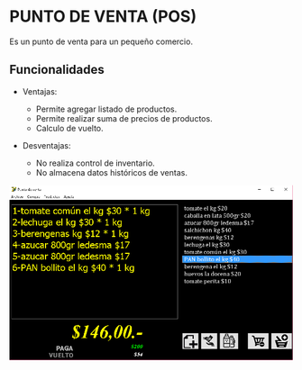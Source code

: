 # PUNTO DE VENTA (POS)
Es un punto de venta para un pequeño comercio.

Funcionalidades
---------------

- Ventajas:

    * Permite agregar listado de productos.
    * Permite realizar suma de precios de productos.
    * Calculo de vuelto.

- Desventajas:

    * No realiza control de inventario.
    * No almacena datos históricos de ventas.

![snapshot image](https://github.com/brakdag/POS/blob/master/img/snapshot.png?raw=true)

